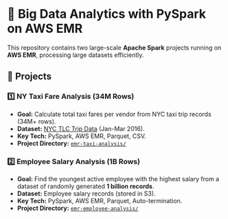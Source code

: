 # 🚀 Big Data Analytics with PySpark on AWS EMR

This repository contains two large-scale **Apache Spark** projects running on **AWS EMR**, processing large datasets efficiently.

## 📂 Projects
### **1️⃣ NY Taxi Fare Analysis (34M Rows)**  
- **Goal:** Calculate total taxi fares per vendor from NYC taxi trip records (34M+ rows).  
- **Dataset:** [NYC TLC Trip Data](https://www.nyc.gov/site/tlc/about/tlc-trip-record-data.page) (Jan-Mar 2016).  
- **Key Tech:** PySpark, AWS EMR, Parquet, CSV.  
- **Project Directory:** [`emr-taxi-analysis/`](./emr-taxi-analysis/)  

### **2️⃣ Employee Salary Analysis (1B Rows)**  
- **Goal:** Find the youngest active employee with the highest salary from a dataset of randomly generated **1 billion records**.  
- **Dataset:** Employee salary records (stored in S3).  
- **Key Tech:** PySpark, AWS EMR, Parquet, Auto-termination.  
- **Project Directory:** [`emr-employee-analysis/`](./emr-employee-analysis/)  